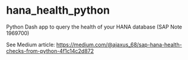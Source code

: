 # hana_health_python
Python Dash app to query the health of your HANA database (SAP Note 1969700)

See Medium article: https://medium.com/@ajaxus_68/sap-hana-health-checks-from-python-4f1c14c2d872
